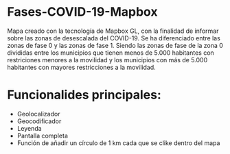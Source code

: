 # Fases-COVID-19-Mapbox
Mapa creado con la tecnología de Mapbox GL, con la finalidad de informar sobre las zonas de desescalada del COVID-19.
Se ha diferenciado entre las zonas de fase 0 y las zonas de fase 1. Siendo las zonas de fase de la zona 0 divididas entre los municipios que tienen menos de 5.000 habitantes con restriciones menores a la movilidad y los municipios con más de 5.000 habitantes con mayores restricciones a la movilidad.  
# Funcionalides principales: 
- Geolocalizador 
- Geocodificador
- Leyenda
- Pantalla completa 
- Función de añadir un círculo de 1 km cada que se clike dentro del mapa 
